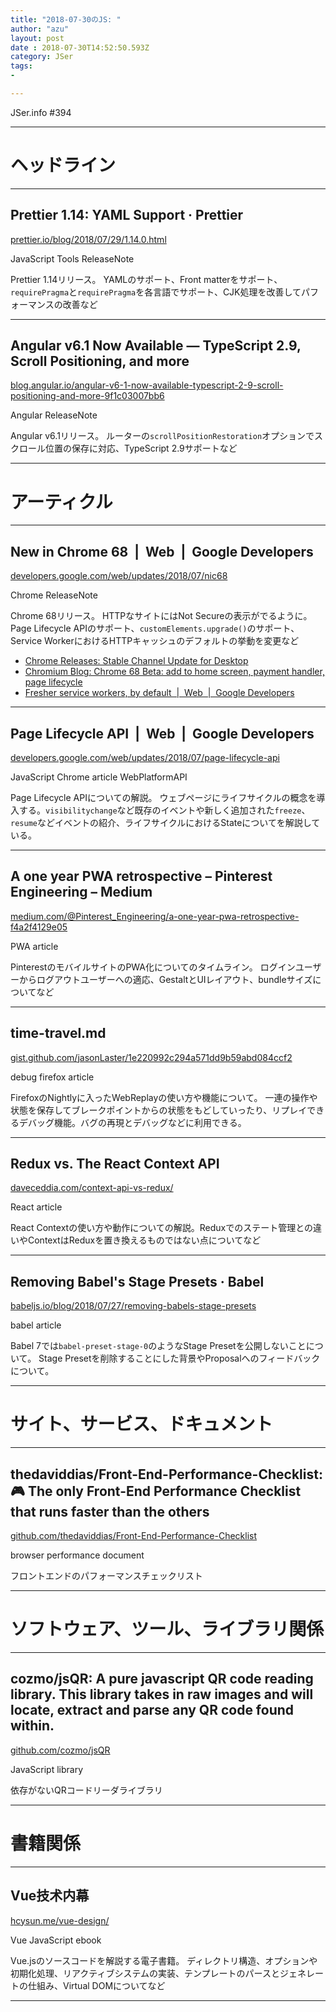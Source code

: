 ```yaml
---
title: "2018-07-30のJS: "
author: "azu"
layout: post
date : 2018-07-30T14:52:50.593Z
category: JSer
tags:
-

---
```


JSer.info #394

----

<h1 class="site-genre">ヘッドライン</h1>

----

## Prettier 1.14: YAML Support · Prettier
[prettier.io/blog/2018/07/29/1.14.0.html](https://prettier.io/blog/2018/07/29/1.14.0.html "Prettier 1.14: YAML Support · Prettier")
<p class="jser-tags jser-tag-icon"><span class="jser-tag">JavaScript</span> <span class="jser-tag">Tools</span> <span class="jser-tag">ReleaseNote</span></p>

Prettier 1.14リリース。
YAMLのサポート、Front matterをサポート、`requirePragma`と`requirePragma`を各言語でサポート、CJK処理を改善してパフォーマンスの改善など


----

## Angular v6.1 Now Available — TypeScript 2.9, Scroll Positioning, and more
[blog.angular.io/angular-v6-1-now-available-typescript-2-9-scroll-positioning-and-more-9f1c03007bb6](https://blog.angular.io/angular-v6-1-now-available-typescript-2-9-scroll-positioning-and-more-9f1c03007bb6 "Angular v6.1 Now Available — TypeScript 2.9, Scroll Positioning, and more")
<p class="jser-tags jser-tag-icon"><span class="jser-tag">Angular</span> <span class="jser-tag">ReleaseNote</span></p>

Angular v6.1リリース。
ルーターの`scrollPositionRestoration`オプションでスクロール位置の保存に対応、TypeScript 2.9サポートなど


----
<h1 class="site-genre">アーティクル</h1>

----

## New in Chrome 68  |  Web  |  Google Developers
[developers.google.com/web/updates/2018/07/nic68](https://developers.google.com/web/updates/2018/07/nic68 "New in Chrome 68  |  Web  |  Google Developers")
<p class="jser-tags jser-tag-icon"><span class="jser-tag">Chrome</span> <span class="jser-tag">ReleaseNote</span></p>

Chrome 68リリース。
HTTPなサイトにはNot Secureの表示がでるように。
Page Lifecycle APIのサポート、`customElements.upgrade()`のサポート、Service WorkerにおけるHTTPキャッシュのデフォルトの挙動を変更など

- [Chrome Releases: Stable Channel Update for Desktop](https://chromereleases.googleblog.com/2018/07/stable-channel-update-for-desktop.html "Chrome Releases: Stable Channel Update for Desktop")
- [Chromium Blog: Chrome 68 Beta: add to home screen, payment handler, page lifecycle](https://blog.chromium.org/2018/06/chrome-68-beta-add-to-home-screen.html "Chromium Blog: Chrome 68 Beta: add to home screen, payment handler, page lifecycle")
- [Fresher service workers, by default  |  Web  |  Google Developers](https://developers.google.com/web/updates/2018/06/fresher-sw "Fresher service workers, by default  |  Web  |  Google Developers")

----

## Page Lifecycle API  |  Web  |  Google Developers
[developers.google.com/web/updates/2018/07/page-lifecycle-api](https://developers.google.com/web/updates/2018/07/page-lifecycle-api "Page Lifecycle API  |  Web  |  Google Developers")
<p class="jser-tags jser-tag-icon"><span class="jser-tag">JavaScript</span> <span class="jser-tag">Chrome</span> <span class="jser-tag">article</span> <span class="jser-tag">WebPlatformAPI</span></p>

Page Lifecycle APIについての解説。
ウェブページにライフサイクルの概念を導入する。`visibilitychange`など既存のイベントや新しく追加された`freeze`、`resume`などイベントの紹介、ライフサイクルにおけるStateについてを解説している。


----

## A one year PWA retrospective – Pinterest Engineering – Medium
[medium.com/@Pinterest\_Engineering/a-one-year-pwa-retrospective-f4a2f4129e05](https://medium.com/@Pinterest_Engineering/a-one-year-pwa-retrospective-f4a2f4129e05 "A one year PWA retrospective – Pinterest Engineering – Medium")
<p class="jser-tags jser-tag-icon"><span class="jser-tag">PWA</span> <span class="jser-tag">article</span></p>

PinterestのモバイルサイトのPWA化についてのタイムライン。
ログインユーザーからログアウトユーザーへの適応、GestaltとUIレイアウト、bundleサイズについてなど


----

## time-travel.md
[gist.github.com/jasonLaster/1e220992c294a571dd9b59abd084ccf2](https://gist.github.com/jasonLaster/1e220992c294a571dd9b59abd084ccf2 "time-travel.md")
<p class="jser-tags jser-tag-icon"><span class="jser-tag">debug</span> <span class="jser-tag">firefox</span> <span class="jser-tag">article</span></p>

FirefoxのNightlyに入ったWebReplayの使い方や機能について。 一連の操作や状態を保存してブレークポイントからの状態をもどしていったり、リプレイできるデバッグ機能。バグの再現とデバッグなどに利用できる。


----

## Redux vs. The React Context API
[daveceddia.com/context-api-vs-redux/](https://daveceddia.com/context-api-vs-redux/ "Redux vs. The React Context API")
<p class="jser-tags jser-tag-icon"><span class="jser-tag">React</span> <span class="jser-tag">article</span></p>

React Contextの使い方や動作についての解説。Reduxでのステート管理との違いやContextはReduxを置き換えるものではない点についてなど


----

## Removing Babel's Stage Presets · Babel
[babeljs.io/blog/2018/07/27/removing-babels-stage-presets](https://babeljs.io/blog/2018/07/27/removing-babels-stage-presets "Removing Babel's Stage Presets · Babel")
<p class="jser-tags jser-tag-icon"><span class="jser-tag">babel</span> <span class="jser-tag">article</span></p>

Babel 7では`babel-preset-stage-0`のようなStage Presetを公開しないことについて。
Stage Presetを削除することにした背景やProposalへのフィードバックについて。


----
<h1 class="site-genre">サイト、サービス、ドキュメント</h1>

----

## thedaviddias/Front-End-Performance-Checklist: 🎮 The only Front-End Performance Checklist that runs faster than the others
[github.com/thedaviddias/Front-End-Performance-Checklist](https://github.com/thedaviddias/Front-End-Performance-Checklist "thedaviddias/Front-End-Performance-Checklist: 🎮 The only Front-End Performance Checklist that runs faster than the others")
<p class="jser-tags jser-tag-icon"><span class="jser-tag">browser</span> <span class="jser-tag">performance</span> <span class="jser-tag">document</span></p>

フロントエンドのパフォーマンスチェックリスト


----
<h1 class="site-genre">ソフトウェア、ツール、ライブラリ関係</h1>

----

## cozmo/jsQR: A pure javascript QR code reading library. This library takes in raw images and will locate, extract and parse any QR code found within.
[github.com/cozmo/jsQR](https://github.com/cozmo/jsQR "cozmo/jsQR: A pure javascript QR code reading library. This library takes in raw images and will locate, extract and parse any QR code found within.")
<p class="jser-tags jser-tag-icon"><span class="jser-tag">JavaScript</span> <span class="jser-tag">library</span></p>

依存がないQRコードリーダライブラリ


----
<h1 class="site-genre">書籍関係</h1>

----

## Vue技术内幕
[hcysun.me/vue-design/](http://hcysun.me/vue-design/ "Vue技术内幕")
<p class="jser-tags jser-tag-icon"><span class="jser-tag">Vue</span> <span class="jser-tag">JavaScript</span> <span class="jser-tag">ebook</span></p>

Vue.jsのソースコードを解説する電子書籍。
ディレクトリ構造、オプションや初期化処理、リアクティブシステムの実装、テンプレートのパースとジェネレートの仕組み、Virtual DOMについてなど


----
